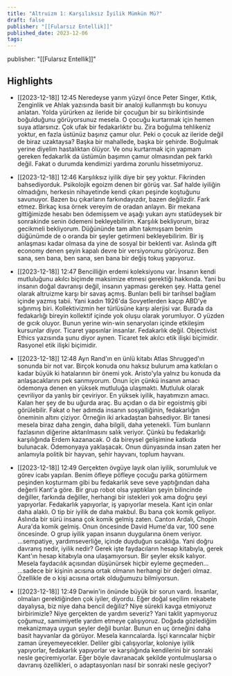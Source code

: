 ```yaml
---
title: "Altruizm 1: Karşılıksız İyilik Mümkün Mü?"
draft: false
publisher: "[[Fularsız Entellik]]"
published_date: 2023-12-06
tags:
---
```

publisher: "[[Fularsız Entellik]]"


## Highlights
* [[2023-12-18]] 12:45  Neredeyse yarım yüzyıl önce Peter Singer, Kıtlık, Zenginlik ve Ahlak yazısında basit bir analoji kullanmıştı bu konuyu anlatan. Yolda yürürken az ileride bir çocuğun bir su birikintisinde boğulduğunu görüyorsunuz mesela. O çocuğu kurtarmak için hemen suya atlarsınız. Çok ufak bir fedakarlıktır bu. Zira boğulma tehlikeniz yoktur, en fazla üstünüz başınız çamur olur. Peki o çocuk az ileride değil de biraz uzaktaysa? Başka bir mahallede, başka bir şehirde. Boğulmak yerine diyelim hastalıktan ölüyor. Ve onu kurtarmak için yapmam gereken fedakarlık da üstümün başımın çamur olmasından pek farklı değil. Fakat o durumda kendimizi yardıma zorunlu hissetmiyoruz.

* [[2023-12-18]] 12:46  Karşılıksız iyilik diye bir şey yoktur. Fikrinden bahsediyorduk. Psikolojik egoizm denen bir görüş var. Saf halde iyiliğin olmadığını, herkesin nihayetinde kendi çıkarı peşinde koştuğunu savunuyor. Bazen bu çıkarların farkındayızdır, bazen değilizdir. Fark etmez. Birkaç kısa örnek vereyim de oradan anlayın. Bir mekana gittiğimizde hesabı ben ödemişsem ve aşağı yukarı aynı statüdeysek bir sonrakinde senin ödemeni bekleyebilirim. Karşılık bekliyorum, biraz gecikmeli bekliyorum. Düğününde tam altın takmışsam benim düğünümde de o oranda bir şeyler getirmeni bekleyebilirim. Bir iş anlaşması kadar olmasa da yine de sosyal bir beklenti var. Aslında gift economy denen şeyin kapalı devre bir versiyonunu görüyoruz. Ben sana, sen bana, ben sana, sen bana bir değiş tokuş yapıyoruz.

* [[2023-12-18]] 12:47  Bencilliğin erdemi koleksiyonu var. İnsanın kendi mutluluğunu akılcı biçimde maksimize etmesi gerektiği hakkında. Yani bu insanın doğal davranışı değil, insanın yapması gereken şey. Hatta genel olarak altruizme karşı bir savaş açmış. Bunları belli bir tarihsel bağlam içinde yazmış tabii. Yani kadın 1926'da Sovyetlerden kaçıp ABD'ye sığınmış biri. Kollektivizmin her türlüsüne karşı alerjisi var. Burada da fedakarlığı bireyin kollektif içinde yok oluşu olarak yorumluyor. O yüzden de gıcık oluyor. Bunun yerine win-win senaryoları içinde etkileşim kursunlar diyor. Ticaret yapsınlar insanlar. Fedakarlık değil. Objectivist Ethics yazısında şunu diyor aynen. Ticaret tek akılcı etik ilişki biçimidir. Rasyonel etik ilişki biçimidir.

* [[2023-12-18]] 12:48  Ayn Rand'ın en ünlü kitabı Atlas Shrugged'ın sonunda bir not var. Birçok konuda onu haksız bulurum ama katkıları o kadar büyük ki hatalarının bir önemi yok. Aristo'yla yalnız bu konuda da anlaşacaklarını pek sanmıyorum. Onun için çünkü insanın amacı ödemonya denen en yüksek mutluluğa ulaşmaktı. Mutluluk olarak çevriliyor da yanlış bir çeviriyor. En yüksek iyilik, hayatımızın amacı. Kalan her şey de bu uğurda araç. Bu açıdan o da bir egoistmiş gibi görülebilir. Fakat o her adımda insanın sosyalliğinin, fedakarlığın öneminin altını çiziyor. Örneğin iki arkadaştan bahsediyor. Bir tanesi mesela biraz daha zengin, daha bilgili, daha yetenekli. Tüm bunların fazlasının diğerine aktarılmasını salık veriyor. Çünkü bu fedakarlığı karşılığında Erdem kazanacak. O da bireysel gelişimine katkıda bulunacak. Ödemonyaya yaklaşacak. Onun dünyasında insan zaten her anlamıyla politik bir hayvan, şehir hayvanı, toplum hayvanı.

* [[2023-12-18]] 12:49  Gerçekten övgüye layık olan iyilik, sorumluluk ve görev icabı yapılan. Benim öfleye pöfleye çocuğu parka götürmem peşinden koşturmam gibi bu fedakarlık seve seve yaptığından daha değerli Kant'a göre. Bir grup robot olsa yaptıkları şeyin bilincinde değiller, farkında değiller, herhangi bir istekleri yok ama doğru şeyi yapıyorlar. Fedakarlık yapıyorlar, iş yapıyorlar mesela. Kant için onlar daha alaklı. O tip bir iyilik de daha makbul. Bu bana çok komik geliyor. Aslında bir sürü insana çok komik gelmiş zaten. Canton Ardalı, Chopin Aura'da komik gelmiş. Onun öncesinde David Hume'da var, 100 sene öncesinde. O grup iyilik yapan insanın duygularına önem veriyor. ...sempatiye, yardımseverliğe, içinde duyduğun sıcaklığa. Yani doğru davranış nedir, iyilik nedir? Gerek işte faydacıların hesap kitabıyla, gerek Kant'ın hesap kitabıyla ona ulaşamıyorsun. Bir şeyler eksik kalıyor. Mesela faydacılık açısından düşünürsek hiçbir eyleme geçmeden... ...sadece bir kişinin acısına ortak olmanın herhangi bir değeri olmaz. Özellikle de o kişi acısına ortak olduğumuzu bilmiyorsun.

* [[2023-12-18]] 12:49  Darwin'in önünde büyük bir sorun vardı. İnsanlar, olmaları gerektiğinden çok iyiler, diyordu. Eğer doğal seçilim rekabete dayalıysa, biz niye daha bencil değiliz? Niye sürekli kavga etmiyoruz birbirimizle? Niye gerçekten de yardım severiz? Yani taklit yapmıyoruz çoğumuz, samimiyetle yardım etmeye çalışıyoruz. Doğada gözlediğim mekanizmaya uygun şeyler değil bunlar. Bunun en uç örneğini daha basit hayvanlar da görüyor. Mesela karıncalarda. İşçi karıncalar hiçbir zaman üreyemeyecekler. Deliler gibi çalışıyorlar, koloniye iyilik yapıyorlar, fedakarlık yapıyorlar ve karşılığında kendilerini bir sonraki nesle geçiremiyorlar. Eğer böyle davranacak şekilde yontulmuşlarsa o davranış özellikleri, o adaptasyonları nasıl bir sonraki nesle geçiyor?

